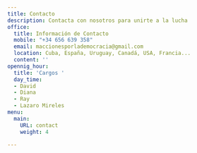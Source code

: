 ```yaml
---
title: Contacto
description: Contacta con nosotros para unirte a la lucha
office:
  title: Información de Contacto
  mobile: "+34 656 639 358"
  email: maccionesporlademocracia@gmail.com
  location: Cuba, España, Uruguay, Canadá, USA, Francia...
  content: ''
opennig_hour:
  title: 'Cargos '
  day_time:
  - David
  - Diana
  - Ray
  - Lazaro Mireles
menu:
  main:
    URL: contact
    weight: 4

---
```

